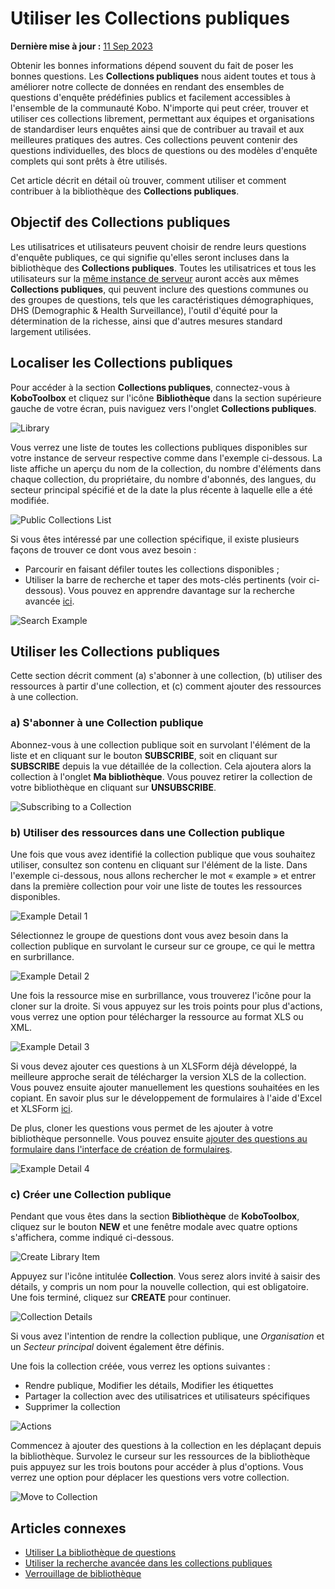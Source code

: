 # Utiliser les Collections publiques
**Dernière mise à jour :** <a href="https://github.com/kobotoolbox/docs/blob/8f6b969a2b7812779940875ace1100d741729d70/source/using_public_collections.md" class="reference">11 Sep 2023</a>

Obtenir les bonnes informations dépend souvent du fait de poser les bonnes questions.
Les **Collections publiques** nous aident toutes et tous à améliorer notre collecte de données en rendant des ensembles
de questions d'enquête prédéfinies publics et facilement accessibles à l'ensemble de la communauté Kobo.
N'importe qui peut créer, trouver et utiliser ces collections librement, permettant
aux équipes et organisations de standardiser leurs enquêtes ainsi que de
contribuer au travail et aux meilleures pratiques des autres. Ces collections peuvent
contenir des questions individuelles, des blocs de questions ou des modèles d'enquête complets qui
sont prêts à être utilisés.

Cet article décrit en détail où trouver, comment utiliser et comment
contribuer à la bibliothèque des **Collections publiques**.

## Objectif des Collections publiques

Les utilisatrices et utilisateurs peuvent choisir de rendre leurs questions d'enquête publiques, ce qui signifie qu'elles seront
incluses dans la bibliothèque des **Collections publiques**. Toutes les utilisatrices et tous les utilisateurs sur la
[même instance de serveur](creating_account.md) auront accès aux mêmes **Collections
publiques**, qui peuvent inclure des questions communes ou des groupes de questions, tels
que les caractéristiques démographiques, DHS (Demographic & Health Surveillance), l'outil d'équité
pour la détermination de la richesse, ainsi que d'autres mesures standard largement utilisées.

## Localiser les Collections publiques

Pour accéder à la section **Collections publiques**, connectez-vous à **KoboToolbox** et cliquez
sur l'icône **Bibliothèque** dans la section supérieure gauche de votre écran, puis
naviguez vers l'onglet **Collections publiques**.

![Library](/images/using_public_collections/library.png)

Vous verrez une liste de toutes les collections publiques disponibles sur votre instance
de serveur respective comme dans l'exemple ci-dessous. La liste affiche un aperçu du
nom de la collection, du nombre d'éléments dans chaque collection, du propriétaire, du nombre
d'abonnés, des langues, du secteur principal spécifié et de la date la plus récente à laquelle elle
a été modifiée.

![Public Collections List](/images/using_public_collections/public_collections_list.png)

Si vous êtes intéressé par une collection spécifique, il existe plusieurs façons de trouver
ce dont vous avez besoin :

-   Parcourir en faisant défiler toutes les collections disponibles ;
-   Utiliser la barre de recherche et taper des mots-clés pertinents (voir ci-dessous). Vous pouvez en apprendre
    davantage sur la recherche avancée [ici](public_collections_advanced_search.md).

![Search Example](/images/using_public_collections/search_example.gif)

## Utiliser les Collections publiques

Cette section décrit comment (a) s'abonner à une collection, (b) utiliser des ressources à partir
d'une collection, et (c) comment ajouter des ressources à une collection.

### a) S'abonner à une Collection publique

Abonnez-vous à une collection publique soit en survolant l'élément de la liste et
en cliquant sur le bouton **SUBSCRIBE**, soit en cliquant sur **SUBSCRIBE** depuis
la vue détaillée de la collection. Cela ajoutera alors la collection à l'onglet **Ma
bibliothèque**. Vous pouvez retirer la collection de votre bibliothèque en cliquant sur
**UNSUBSCRIBE**.

![Subscribing to a Collection](/images/using_public_collections/subscribing_to_a_collection.gif)

### b) Utiliser des ressources dans une Collection publique

Une fois que vous avez identifié la collection publique que vous souhaitez utiliser, consultez son
contenu en cliquant sur l'élément de la liste. Dans l'exemple ci-dessous, nous allons rechercher
le mot « example » et entrer dans la première collection pour voir une liste de toutes les ressources
disponibles.

![Example Detail 1](/images/using_public_collections/example_detail_1.gif)

Sélectionnez le groupe de questions dont vous avez besoin dans la collection publique en survolant
le curseur sur ce groupe, ce qui le mettra en surbrillance.

![Example Detail 2](/images/using_public_collections/example_detail_2.gif)

Une fois la ressource mise en surbrillance, vous trouverez l'icône pour la cloner sur la droite.
Si vous appuyez sur les trois points pour plus d'actions, vous verrez une option pour télécharger
la ressource au format XLS ou XML.

![Example Detail 3](/images/using_public_collections/example_detail_3.gif)

Si vous devez ajouter ces questions à un XLSForm déjà développé, la meilleure
approche serait de télécharger la version XLS de la collection. Vous pouvez ensuite
ajouter manuellement les questions souhaitées en les copiant. En savoir plus sur
le développement de formulaires à l'aide d'Excel et XLSForm [ici](edit_forms_excel.md).

De plus, cloner les questions vous permet de les ajouter à votre bibliothèque personnelle.
Vous pouvez ensuite
[ajouter des questions au formulaire dans l'interface de création de formulaires](question_library.md).

![Example Detail 4](/images/using_public_collections/example_detail_4.gif)

### c) Créer une Collection publique

Pendant que vous êtes dans la section **Bibliothèque** de **KoboToolbox**, cliquez sur le bouton **NEW**
et une fenêtre modale avec quatre options s'affichera, comme indiqué ci-dessous.

![Create Library Item](/images/using_public_collections/create_library_item.png)

Appuyez sur l'icône intitulée **Collection**. Vous serez alors invité à saisir des détails,
y compris un nom pour la nouvelle collection, qui est obligatoire. Une fois terminé, cliquez
sur **CREATE** pour continuer.

![Collection Details](/images/using_public_collections/collection_details.png)

Si vous avez l'intention de rendre la collection publique, une _Organisation_ et un _Secteur
principal_ doivent également être définis.

Une fois la collection créée, vous verrez les options suivantes :

-   Rendre publique, Modifier les détails, Modifier les étiquettes
-   Partager la collection avec des utilisatrices et utilisateurs spécifiques
-   Supprimer la collection

![Actions](/images/using_public_collections/actions.gif)

Commencez à ajouter des questions à la collection en les déplaçant depuis la bibliothèque. Survolez
le curseur sur les ressources de la bibliothèque puis appuyez sur les trois boutons pour accéder à plus
d'options. Vous verrez une option pour déplacer les questions vers votre collection.

![Move to Collection](/images/using_public_collections/move_to_collection.gif)

## Articles connexes

-   [Utiliser La bibliothèque de questions](question_library.md)
-   [Utiliser la recherche avancée dans les collections publiques](public_collections_advanced_search.md)
-   [Verrouillage de bibliothèque](library_locking.md)